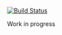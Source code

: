 [![Build Status](https://travis-ci.com/king-leonidas1337/streaming-app-v2.svg?branch=master)](https://travis-ci.com/king-leonidas1337/streaming-app-v2)

Work in progress
